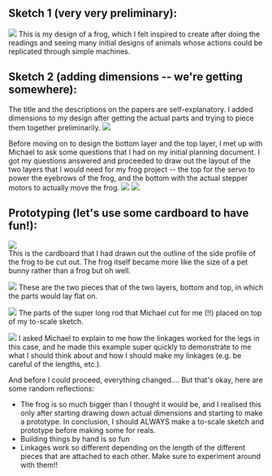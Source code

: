 ## Sketch 1 (very very preliminary):
![](IMG_8615.jpg) 
This is my design of a frog, which I felt inspired to create after doing the readings and seeing many initial designs of animals whose actions could be replicated through simple machines. 

## Sketch 2 (adding dimensions -- we're getting somewhere):
The title and the descriptions on the papers are self-explanatory. I added dimensions to my design after getting the actual parts and trying to piece them together preliminarily. 
![](designpt2_1.JPG)  

Before moving on to design the bottom layer and the top layer, I met up with Michael to ask some questions that I had on my initial planning document. I got my questions answered and proceeded to draw out the layout of the two layers that I would need for my frog project -- the top for the servo to power the eyebrows of the frog, and the bottom with the actual stepper motors to actually move the frog.
![](designpt2_2.JPG) 
![](designpt2_3.JPG) 

## Prototyping (let's use some cardboard to have fun!):
![](IMG_0291.JPG)  
This is the cardboard that I had drawn out the outline of the side profile of the frog to be cut out. The frog itself became more like the size of a pet bunny rather than a frog but oh well.

![](IMG_5537.JPG) 
These are the two pieces that of the two layers, bottom and top, in which the parts would lay flat on.

![](IMG_0869.JPG) 
The parts of the super long rod that Michael cut for me (!!) placed on top of my to-scale sketch.

![](linkageexample.png) 
I asked Michael to explain to me how the linkages worked for the legs in this case, and he made this example super quickly to demonstrate to me what I should think about and how I should make my linkages (e.g. be careful of the lengths, etc.). 

And before I could proceed, everything changed.... But that's okay, here are some random reflections: 
- The frog is so much bigger than I thought it would be, and I realised this only after starting drawing down actual dimensions and starting to make a prototype. In conclusion, I should ALWAYS make a to-scale sketch and prototype before making some for reals. 
- Building things by hand is so fun
- Linkages work so different depending on the length of the different pieces that are attached to each other. Make sure to experiment around with them!!
